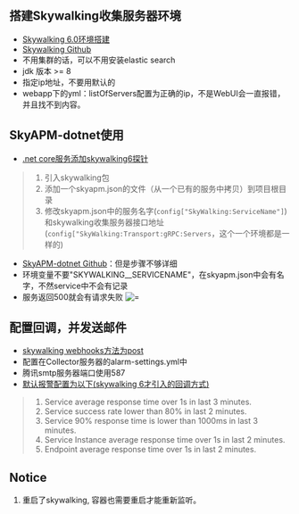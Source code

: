 ## 搭建Skywalking收集服务器环境
* [Skywalking 6.0环境搭建](https://www.jianshu.com/p/bb31c9cac5d0)
* [Skywalking Github](https://github.com/apache/incubator-skywalking)
* 不用集群的话，可以不用安装elastic search
* jdk 版本 >= 8
* 指定ip地址，不要用默认的
* webapp下的yml：listOfServers配置为正确的ip，不是WebUI会一直报错，并且找不到内容。

## SkyAPM-dotnet使用
* [.net core服务添加skywalking6探针](https://www.cnblogs.com/weiBlog/p/10427454.html)
> 1. 引入skywalking包
> 2. 添加一个skyapm.json的文件（从一个已有的服务中拷贝）到项目根目录
> 3. 修改skyapm.json中的服务名字(`config["SkyWalking:ServiceName"]`)和skywalking收集服务器接口地址(`config["SkyWalking:Transport:gRPC:Servers`，这个一个环境都是一样的)
* [SkyAPM-dotnet Github](https://github.com/SkyAPM/SkyAPM-dotnet)：但是步骤不够详细
* 环境变量不要"SKYWALKING__SERVICENAME"，在skyapm.json中会有名字，不然service中不会有记录
* 服务返回500就会有请求失败
![=](https://ww1.sinaimg.cn/large/007i4MEmgy1g0villshzej30n708wglz.jpg)

## 配置回调，并发送邮件
* [skywalking webhooks方法为post](https://my.oschina.net/u/3920392/blog/2998115)
* 配置在Collector服务器的alarm-settings.yml中
* 腾讯smtp服务器端口使用587
* [默认报警配置为以下(skywalking 6才引入的回调方式)](https://github.com/apache/incubator-skywalking/blob/master/docs/en/setup/backend/backend-alarm.md)
>1. Service average response time over 1s in last 3 minutes.
>2. Service success rate lower than 80% in last 2 minutes.
>3. Service 90% response time is lower than 1000ms in last 3 minutes.
>4. Service Instance average response time over 1s in last 2 minutes.
>5. Endpoint average response time over 1s in last 2 minutes.
## Notice
1. 重启了skywalking, 容器也需要重启才能重新监听。